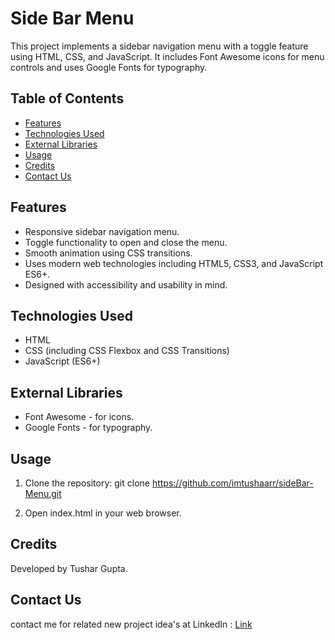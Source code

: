 # Side Bar Menu

This project implements a sidebar navigation menu with a toggle feature using HTML, CSS, and JavaScript. It includes Font Awesome icons for menu controls and uses Google Fonts for typography.

## Table of Contents

- [Features](#features)
- [Technologies Used](#technologies-used)
- [External Libraries](#external-libraries)
- [Usage](#usage)
- [Credits](#credits)
- [Contact Us](#contact)

## Features

- Responsive sidebar navigation menu.
- Toggle functionality to open and close the menu.
- Smooth animation using CSS transitions.
- Uses modern web technologies including HTML5, CSS3, and JavaScript ES6+.
- Designed with accessibility and usability in mind.

## Technologies Used

- HTML
- CSS (including CSS Flexbox and CSS Transitions)
- JavaScript (ES6+)

## External Libraries

- Font Awesome - for icons.
- Google Fonts - for typography.

## Usage

1.	Clone the repository:
git clone https://github.com/imtushaarr/sideBar-Menu.git

2.	Open index.html in your web browser.

## Credits

Developed by Tushar Gupta.

## Contact Us

contact me for related new project idea's at LinkedIn : <a href="https://linkedin.com/in/imtushaarr" target="_blank">Link</a>
